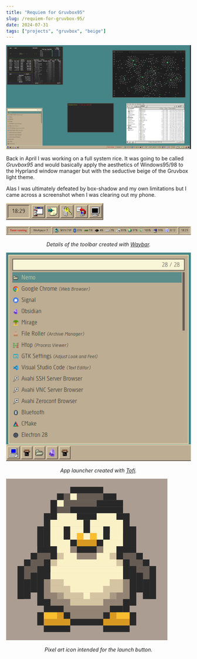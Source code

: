 ```yaml
---
title: "Requiem for Gruvbox95"
slug: /requiem-for-gruvbox-95/
date: 2024-07-31
tags: ["projects", "gruvbox", "beige"]
---
```


![Gruvbox95 screenshot](./img/gruvbox95.png)

Back in April I was working on a full system rice. It was going to be called
_Gruvbox95_ and would basically apply the aesthetics of Windows95/98 to the
Hyprland window manager but with the seductive beige of the Gruvbox light theme.

Alas I was ultimately defeated by box-shadow and my own limitations but I came
across a screenshot when I was clearing out my phone.

![Gruvbox95 detail: menubar](./img/toolbar-three.png)

![Gruvbox95 detail: menubar](./img/toolbar-one.png)

<div style="text-align: center;font-style:italic">
Details of the toolbar created with <a href="https://github.com/Alexays/Waybar">Waybar</a>.
</div>

![Gruvbox95 detail: menubar](./img/file-launcher.png)

<div style="text-align: center;font-style:italic">
App launcher created with <a href="https://github.com/philj56/tofi">Tofi</a>.
</div>

![Gruvbox95 detail: menubar](./img/tux-icon.png)

<div style="text-align: center;font-style:italic">
Pixel art icon intended for the launch button.
</div>
